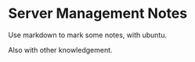 # Server Management Notes
Use markdown to mark some notes, with ubuntu.

Also with other knowledgement.
